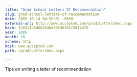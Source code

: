 ```yaml
---
title: "Grad School Letters Of Recommendation"
slug: grad-school-letters-of-recommendation
date: 2005-10-14 04:52:01 -0500
external-url: http://www.accepted.com/grad/LettersRec.aspx
hash: fc8413d6dd8d2dbef0f40761f58124f0
year: 2005
month: 10
scheme: http
host: www.accepted.com
path: /grad/LettersRec.aspx

---
```


Tips on writing a letter of recommendation
